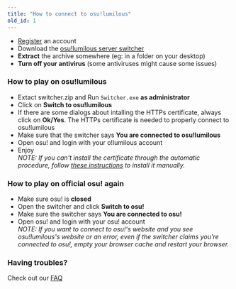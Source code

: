 ```yaml
---
title: "How to connect to osu!lumilous"
old_id: 1
---
```

- [Register](https://osu.lumilous.pw/register) an account  
- Download the [osu!lumilous server switcher](https://osu.lumilous.pw/static/switcher.zip)
- **Extract** the archive somewhere (eg: in a folder on your desktop)  
- **Turn off your antivirus** (some antiviruses might cause some issues)  


### How to play on osu!lumilous
- Extact switcher.zip and Run `Switcher.exe` **as administrator**  
- Click on **Switch to osu!lumilous**  
- If there are some dialogs about intalling the HTTPs certificate, always click on **Ok/Yes**. The HTTPs certificate is needed to properly connect to osu!lumilous  
- Make sure that the switcher says **You are connected to osu!lumilous**  
- Open osu! and login with your o!lumilous account  
- Enjoy  
_NOTE: If you can't install the certificate through the automatic procedure, follow [these instructions](https://osu.lumilous.pw/index.php?p=16&id=12) to install it manually._  

### How to play on official osu! again
- Make sure osu! is **closed**  
- Open the switcher and click **Switch to osu!**  
- Make sure the switcher says **You are connected to osu!**  
- Open osu! and login with your osu! account  
_NOTE: If you want to connect to osu!'s website and you see osu!lumilous's website or an error, even if the switcher claims you're connected to osu!, empty your browser cache and restart your browser._  

### Having troubles?
Check out our [FAQ](https://osu.lumilous.pw/doc/5)
